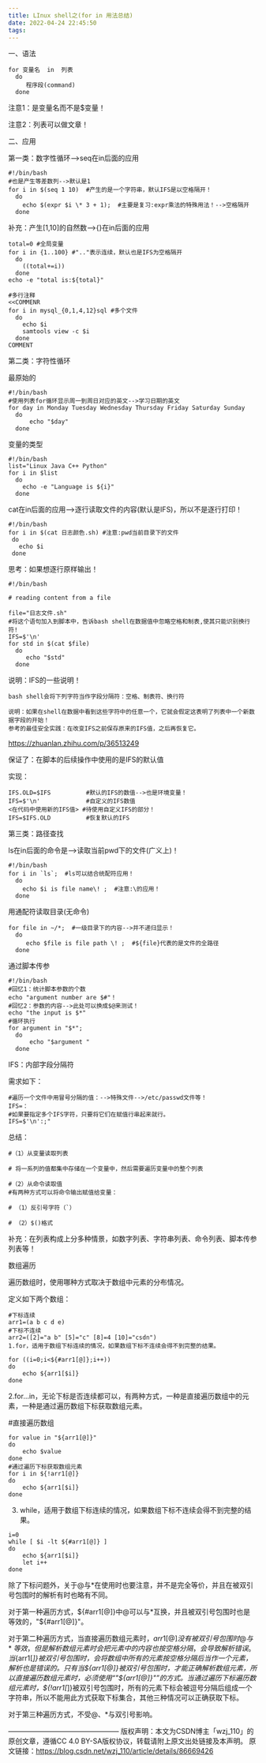 ```yaml
---
title: LInux shell之(for in 用法总结)
date: 2022-04-24 22:45:50
tags:
---
```


一、语法

```
for 变量名  in  列表
  do
     程序段(command)
  done
```


注意1：是变量名而不是$变量！

注意2：列表可以做文章！

二、应用

第一类：数字性循环-->seq在in后面的应用

```
#!/bin/bash  
#也是产生等差数列-->默认是1
for i in $(seq 1 10)  #产生的是一个字符串，默认IFS是以空格隔开！
  do   
    echo $(expr $i \* 3 + 1);  #主要是复习:expr乘法的特殊用法！-->空格隔开
  done   
```

补充：产生[1,10]的自然数-->{}在in后面的应用

```
total=0 #全局变量
for i in {1..100} #".."表示连续，默认也是IFS为空格隔开
  do
    ((total+=i))
  done
echo -e "total is:${total}"

#多行注释
<<COMMENR
for i in mysql_{0,1,4,12}sql #多个文件
  do 
    echo $i
    samtools view -c $i 
  done
COMMENT
```

第二类：字符性循环

最原始的

```
#!/bin/bash
#使用列表for循环显示周一到周日对应的英文-->学习日期的英文
for day in Monday Tuesday Wednesday Thursday Friday Saturday Sunday 
  do
      echo "$day"
  done
```


变量的类型

```
#!/bin/bash  
list="Linux Java C++ Python"  
for i in $list  
  do  
    echo -e "Language is ${i}"   
  done  
```

cat在in后面的应用-->逐行读取文件的内容(默认是IFS)，所以不是逐行打印！

```
#!/bin/bash
for i in $(cat 日志颜色.sh) #注意:pwd当前目录下的文件
 do 
   echo $i
 done
```


思考：如果想逐行原样输出！

```
#!/bin/bash

# reading content from a file

file="日志文件.sh"
#将这个语句加入到脚本中，告诉bash shell在数据值中忽略空格和制表,使其只能识别换行符!
IFS=$'\n'
for std in $(cat $file)
  do
     echo "$std"
  done
```

说明：IFS的一些说明！

```
bash shell会将下列字符当作字段分隔符：空格、制表符、换行符

说明：如果在shell在数据中看到这些字符中的任意一个，它就会假定这表明了列表中一个新数据字段的开始！
参考的最佳安全实践：在改变IFS之前保存原来的IFS值，之后再恢复它。
```

https://zhuanlan.zhihu.com/p/36513249

保证了：在脚本的后续操作中使用的是IFS的默认值

实现：

```
IFS.OLD=$IFS          #默认的IFS的数值-->也是环境变量！
IFS=$'\n'             #自定义的IFS数值
<在代码中使用新的IFS值> #待使用自定义IFS的部分！
IFS=$IFS.OLD          #恢复默认的IFS
```


第三类：路径查找

ls在in后面的命令是-->读取当前pwd下的文件(广义上)！

```
#!/bin/bash  
for i in `ls`;  #ls可以结合统配符应用！
  do   
    echo $i is file name\! ;  #注意:\的应用！
  done   
```

 用通配符读取目录(无命令)

```
for file in ~/*;  #一级目录下的内容-->并不递归显示！ 
  do  
     echo $file is file path \! ;  #${file}代表的是文件的全路径
  done 
```


通过脚本传参

```
#!/bin/bash
#回忆1：统计脚本参数的个数
echo "argument number are $#"！
#回忆2：参数的内容-->此处可以换成$@来测试！
echo "the input is $*"
#循环执行
for argument in "$*";
  do
      echo "$argument "
  done
```


IFS：内部字段分隔符

需求如下：

```
#遍历一个文件中用冒号分隔的值：-->特殊文件-->/etc/passwd文件等！
IFS=：
#如果要指定多个IFS字符，只要将它们在赋值行串起来就行。
IFS=$'\n':;"
```


总结：

```
#（1）从变量读取列表

# 将一系列的值都集中存储在一个变量中，然后需要遍历变量中的整个列表

#（2）从命令读取值
#有两种方式可以将命令输出赋值给变量：

# （1）反引号字符（`）

# （2）$()格式 
```

补充：在列表构成上分多种情景，如数字列表、字符串列表、命令列表、脚本传参列表等！



数组遍历

遍历数组时，使用哪种方式取决于数组中元素的分布情况。

定义如下两个数组：

```
#下标连续
arr1=(a b c d e)
#下标不连续
arr2=([2]="a b" [5]="c" [8]=4 [10]="csdn")
1.for，适用于数组下标连续的情况，如果数组下标不连续会得不到完整的结果。

for ((i=0;i<${#arr1[@]};i++))
do
    echo ${arr1[$i]}
done
```

2.for...in，无论下标是否连续都可以，有两种方式，一种是直接遍历数组中的元素，一种是通过遍历数组下标获取数组元素。

#直接遍历数组

```
for value in "${arr1[@]}"
do
    echo $value
done
#通过遍历下标获取数组元素
for i in ${!arr1[@]}
do
    echo ${arr1[$i]}
done
```



3. while，适用于数组下标连续的情况，如果数组下标不连续会得不到完整的结果。

```
i=0
while [ $i -lt ${#arr1[@]} ]
do
    echo ${arr1[$i]}
    let i++
done
```


除了下标问题外，关于@与*在使用时也要注意，并不是完全等价，并且在被双引号包围时的解析有时也略有不同。

对于第一种遍历方式，${#arr1[@]}中@可以与*互换，并且被双引号包围时也是等效的，"${#arr1[@]}"。

对于第二种遍历方式，当直接遍历数组元素时，${arr1[@]}没有被双引号包围时@与*等效，但是解析数组元素时会把元素中的内容也按空格分隔，会导致解析错误。当${arr1[*]}被双引号包围时，会将数组中所有的元素按空格分隔后当作一个元素，解析也是错误的。只有当${arr1[@]}被双引号包围时，才能正确解析数组元素，所以直接遍历数组元素时，必须使用“"${arr1[@]}"”的方式。当通过遍历下标遍历数组元素时，${!arr1[*]}被双引号包围时，所有的元素下标会被逗号分隔后组成一个字符串，所以不能用此方式获取下标集合，其他三种情况可以正确获取下标。

对于第三种遍历方式，不受@、*与双引号影响。


————————————————
版权声明：本文为CSDN博主「wzj_110」的原创文章，遵循CC 4.0 BY-SA版权协议，转载请附上原文出处链接及本声明。
原文链接：https://blog.csdn.net/wzj_110/article/details/86669426